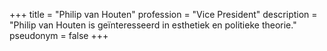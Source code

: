+++
title       = "Philip van Houten"
profession  = "Vice President"
description = "Philip van Houten is geïnteresseerd in esthetiek en politieke theorie."
pseudonym   = false
+++
